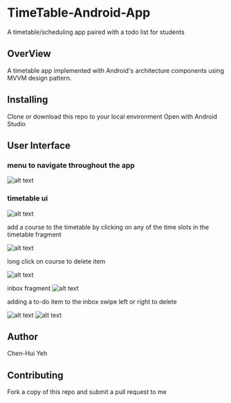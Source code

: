 # TimeTable-Android-App
A timetable/scheduling app paired with a todo list for students

## OverView
A timetable app implemented with Android's architecture components using MVVM design pattern.

## Installing
Clone or download this repo to your local environment
Open with Android Studio


## User Interface

### menu to navigate throughout the app

![alt text](https://github.com/chenhuiyeh/TimeTable-Android-App/blob/master/wiki-images/menu.png)


### timetable ui

![alt text](https://github.com/chenhuiyeh/TimeTable-Android-App/blob/master/wiki-images/timetable.png)


add a course to the timetable by clicking on any of the time slots in the timetable fragment

![alt text](https://github.com/chenhuiyeh/TimeTable-Android-App/blob/master/wiki-images/add-course.png)

long click on course to delete item

![alt text](https://github.com/chenhuiyeh/TimeTable-Android-App/blob/master/wiki-images/delete-course.png)

inbox fragment
![alt text](https://github.com/chenhuiyeh/TimeTable-Android-App/blob/master/wiki-images/inbox-list.png)

adding a to-do item to the inbox
swipe left or right to delete

![alt text](https://github.com/chenhuiyeh/TimeTable-Android-App/blob/master/wiki-images/add-inbox.png)
![alt text](https://github.com/chenhuiyeh/TimeTable-Android-App/blob/master/wiki-images/add-inbox-2.png)



## Author
Chen-Hui Yeh

## Contributing
Fork a copy of this repo and submit a pull request to me
